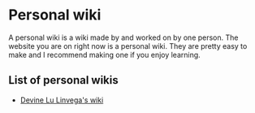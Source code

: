 # Personal wiki
A personal wiki is a wiki made by and worked on by one person. The website you are on
right now is a personal wiki. They are pretty easy to make and I recommend making one
if you enjoy learning.

## List of personal wikis
- [Devine Lu Linvega's wiki](https://wiki.xxiivv.com/site/)
